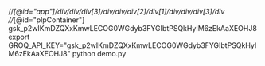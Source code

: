 //*[@id="app"]/div/div/div[3]/div/div/div[2]/div[1]/div/div/div[3]/div
//*[@id="plpContainer"]
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
export GROQ_API_KEY="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"
python demo.py